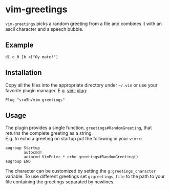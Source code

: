 # vim-greetings

`vim-greetings` picks a random greeting from a file and combines it with an
ascii character and a speech bubble.

## Example
`d[ o_0 ]b <["Oy mate!"]`

## Installation
Copy all the files into the appropriate directory under `~/.vim` or use your
favorite plugin manager. E.g. [vim-plug](https://github.com/junegunn/vim-plug):
```
Plug "sro5h/vim-greetings"
```

## Usage
The plugin provides a single function, `greetings#RandomGreeting`, that returns
the complete greeting as a string.  
E.g. to echo a greeting on startup put the following in your `vimrc`:
```
augroup Startup
        autocmd!
        autocmd VimEnter * echo greetings#RandomGreeting()
augroup END
```
The character can be customized by setting the `g:greetings_character` variable.
To use different greetings set `g:greetings_file` to the path to your file
containing the greetings separated by newlines.
